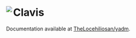 # Clavis <a href="https://github.com/streambinder/clavis"><img align="left" src="https://github.com/streambinder.png?size=96"></a>

Documentation available at [TheLocehiliosan/yadm](https://github.com/TheLocehiliosan/yadm).

